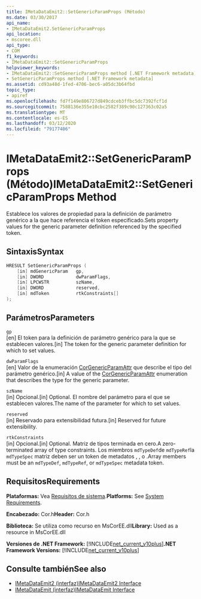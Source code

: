 ```yaml
---
title: IMetaDataEmit2::SetGenericParamProps (Método)
ms.date: 03/30/2017
api_name:
- IMetaDataEmit2.SetGenericParamProps
api_location:
- mscoree.dll
api_type:
- COM
f1_keywords:
- IMetaDataEmit2::SetGenericParamProps
helpviewer_keywords:
- IMetaDataEmit2::SetGenericParamProps method [.NET Framework metadata]
- SetGenericParamProps method [.NET Framework metadata]
ms.assetid: cd93a48d-1fed-4706-bec6-a05dc3b64fbd
topic_type:
- apiref
ms.openlocfilehash: fd7f149e806727d849cdceb3ffbc5dc7392fcf1d
ms.sourcegitcommit: 7588136e355e10cbc2582f389c90c127363c02a5
ms.translationtype: MT
ms.contentlocale: es-ES
ms.lasthandoff: 03/12/2020
ms.locfileid: "79177406"
---
```

# <a name="imetadataemit2setgenericparamprops-method"></a><span data-ttu-id="28788-102">IMetaDataEmit2::SetGenericParamProps (Método)</span><span class="sxs-lookup"><span data-stu-id="28788-102">IMetaDataEmit2::SetGenericParamProps Method</span></span>
<span data-ttu-id="28788-103">Establece los valores de propiedad para la definición de parámetro genérico a la que hace referencia el token especificado.</span><span class="sxs-lookup"><span data-stu-id="28788-103">Sets property values for the generic parameter definition referenced by the specified token.</span></span>  
  
## <a name="syntax"></a><span data-ttu-id="28788-104">Sintaxis</span><span class="sxs-lookup"><span data-stu-id="28788-104">Syntax</span></span>  
  
```cpp  
HRESULT SetGenericParamProps (  
    [in] mdGenericParam   gp,
    [in] DWORD            dwParamFlags,
    [in] LPCWSTR          szName,
    [in] DWORD            reserved,
    [in] mdToken          rtkConstraints[]  
);  
```  
  
## <a name="parameters"></a><span data-ttu-id="28788-105">Parámetros</span><span class="sxs-lookup"><span data-stu-id="28788-105">Parameters</span></span>  
 `gp`  
 <span data-ttu-id="28788-106">[en] El token para la definición de parámetro genérico para la que se establecen valores.</span><span class="sxs-lookup"><span data-stu-id="28788-106">[in] The token for the generic parameter definition for which to set values.</span></span>  
  
 `dwParamFlags`  
 <span data-ttu-id="28788-107">[en] Valor de la enumeración [CorGenericParamAttr](../../../../docs/framework/unmanaged-api/metadata/corgenericparamattr-enumeration.md) que describe el tipo del parámetro genérico.</span><span class="sxs-lookup"><span data-stu-id="28788-107">[in] A value of the [CorGenericParamAttr](../../../../docs/framework/unmanaged-api/metadata/corgenericparamattr-enumeration.md) enumeration that describes the type for the generic parameter.</span></span>  
  
 `szName`  
 <span data-ttu-id="28788-108">[in] Opcional.</span><span class="sxs-lookup"><span data-stu-id="28788-108">[in] Optional.</span></span> <span data-ttu-id="28788-109">El nombre del parámetro para el que se establecen valores.</span><span class="sxs-lookup"><span data-stu-id="28788-109">The name of the parameter for which to set values.</span></span>  
  
 `reserved`  
 <span data-ttu-id="28788-110">[in] Reservado para extensibilidad futura.</span><span class="sxs-lookup"><span data-stu-id="28788-110">[in] Reserved for future extensibility.</span></span>  
  
 `rtkConstraints`  
 <span data-ttu-id="28788-111">[in] Opcional.</span><span class="sxs-lookup"><span data-stu-id="28788-111">[in] Optional.</span></span> <span data-ttu-id="28788-112">Matriz de tipos terminada en cero.</span><span class="sxs-lookup"><span data-stu-id="28788-112">A zero-terminated array of type constraints.</span></span> <span data-ttu-id="28788-113">Los miembros `mdTypeDef`de `mdTypeRef`la `mdTypeSpec` matriz deben ser un token de metadatos , , o .</span><span class="sxs-lookup"><span data-stu-id="28788-113">Array members must be an `mdTypeDef`, `mdTypeRef`, or `mdTypeSpec` metadata token.</span></span>  
  
## <a name="requirements"></a><span data-ttu-id="28788-114">Requisitos</span><span class="sxs-lookup"><span data-stu-id="28788-114">Requirements</span></span>  
 <span data-ttu-id="28788-115">**Plataformas:** Vea [Requisitos de sistema](../../../../docs/framework/get-started/system-requirements.md).</span><span class="sxs-lookup"><span data-stu-id="28788-115">**Platforms:** See [System Requirements](../../../../docs/framework/get-started/system-requirements.md).</span></span>  
  
 <span data-ttu-id="28788-116">**Encabezado:** Cor.h</span><span class="sxs-lookup"><span data-stu-id="28788-116">**Header:** Cor.h</span></span>  
  
 <span data-ttu-id="28788-117">**Biblioteca:** Se utiliza como recurso en MsCorEE.dll</span><span class="sxs-lookup"><span data-stu-id="28788-117">**Library:** Used as a resource in MsCorEE.dll</span></span>  
  
 <span data-ttu-id="28788-118">**Versiones de .NET Framework:** [!INCLUDE[net_current_v10plus](../../../../includes/net-current-v10plus-md.md)]</span><span class="sxs-lookup"><span data-stu-id="28788-118">**.NET Framework Versions:** [!INCLUDE[net_current_v10plus](../../../../includes/net-current-v10plus-md.md)]</span></span>  
  
## <a name="see-also"></a><span data-ttu-id="28788-119">Consulte también</span><span class="sxs-lookup"><span data-stu-id="28788-119">See also</span></span>

- [<span data-ttu-id="28788-120">IMetaDataEmit2 (interfaz)</span><span class="sxs-lookup"><span data-stu-id="28788-120">IMetaDataEmit2 Interface</span></span>](../../../../docs/framework/unmanaged-api/metadata/imetadataemit2-interface.md)
- [<span data-ttu-id="28788-121">IMetaDataEmit (interfaz)</span><span class="sxs-lookup"><span data-stu-id="28788-121">IMetaDataEmit Interface</span></span>](../../../../docs/framework/unmanaged-api/metadata/imetadataemit-interface.md)
